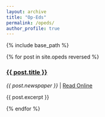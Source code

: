```yaml
---
layout: archive
title: "Op-Eds"
permalink: /opeds/
author_profile: true
---
```


{% include base_path %}

{% for post in site.opeds reversed %}
  <div class="archive-item">
    <h3><a href="{{ post.url | default: post.permalink }}">{{ post.title }}</a></h3>
    <p><em>{{ post.newspaper }}</em> | <a href="{{ post.url }}">Read Online</a></p>
    <p>{{ post.excerpt }}</p>
  </div>
{% endfor %}
